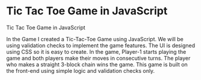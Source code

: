 # Tic Tac Toe Game in JavaScript
 Tic Tac Toe Game in JavaScript


In the Game I created a Tic-Tac-Toe Game using JavaScript. We will be using validation checks to implement the game features. The UI is designed using CSS so it is easy to create. In the game, Player-1 starts playing the game and both players make their moves in consecutive turns. The player who makes a straight 3-block chain wins the game. This game is built on the front-end using simple logic and validation checks only.
